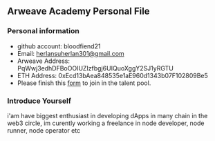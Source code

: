 ## Arweave Academy Personal File

### Personal information

- github account: bloodfiend21
- Email: herlansuherlan301@gmail.com
- Arweave Address: PqWwj3edhDFBoOOIUZIzfbgj6UIQuoXggY2SJ1yRGTU
- ETH Address: 0xEcd13bAea848535e1aE960d1343b07F102809Be5
- Please finish this [form](https://docs.google.com/forms/d/e/1FAIpQLSfWA5fIIcBgmRppm3jNz5vmf9Mai_QMVil-2pO4r7YKn_Zhtw/viewform?usp=sf_link) to join in the talent pool.

### Introduce Yourself
 i'am have biggest enthusiast in developing dApps in many chain in the web3 circle, im curently working a freelance in node developer, node runner, node operator etc
